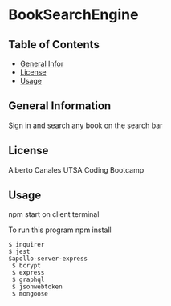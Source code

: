 # BookSearchEngine
## Table of Contents
* [General Infor](#general-information)
* [License](#license)
* [Usage](#usage)
## General Information
Sign in and search any book on the search bar
## License
Alberto Canales UTSA Coding Bootcamp
## Usage
npm start on client terminal

To run this program npm install

```
$ inquirer
$ jest
$apollo-server-express
 $ bcrypt
 $ express
 $ graphql
 $ jsonwebtoken
 $ mongoose
```
